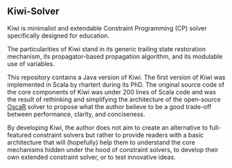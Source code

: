 Kiwi-Solver
-----------

Kiwi is minimalist and extendable Constraint Programming (CP) solver specifically designed for education. 

The particularities of Kiwi stand in its generic trailing state restoration mechanism, its propagator-based propagation algorithm, and its modulable use of variables. 

This repository contains a Java version of Kiwi. The first version of Kiwi was implemented in Scala by rhartert during its PhD. The original source code of the core components of Kiwi was under 200 lines of Scala code and was the result of rethinking and simplifying the architecture of the open-source [OscaR](https://bitbucket.org/oscarlib/oscar/wiki/Home) solver to propose what the author believe to be a good trade-off between performance, clarity, and conciseness.

By developing Kiwi, the author does not aim to create an alternative to full-featured constraint solvers but rather to provide readers with a basic architecture that will (hopefully) help them to understand the core mechanisms hidden under the hood of constraint solvers, to develop their own extended constraint solver, or to test innovative ideas.
